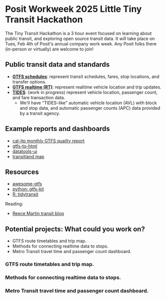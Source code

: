 # Posit Workweek 2025 Little Tiny Transit Hackathon

The Tiny Transit Hackathon is a 3 hour event focused on learning about public transit,
and exploring open source transit data. It will take place on Tues, Feb 4th of Posit's
annual company work week. Any Posit folks there (in-person or virtually) are welcome to join!

## Public transit data and standards

* [**GTFS schedules**](https://gtfs.org/documentation/schedule/reference/): represent transit schedules, fares, stop locations, and transfer options.
* [**GTFS realtime (RT)**](https://gtfs.org/documentation/realtime/reference/): represent realtime vehicle location and trip updates.
* [**TIDES**](https://github.com/TIDES-transit/TIDES): (work in progress) represent vehicle location, passenger count, and fare transaction data.
  - We'll have "TIDES-like" automatic vehicle location (AVL) with block and stop data, and automatic passenger counts (APC) data provided by a transit agency.

## Example reports and dashboards

* [cal-itp monthly GTFS quailty report](https://reports.calitp.org/gtfs_schedule/2024/01/208/)
* [gtfs-to-html](https://github.com/BlinkTagInc/gtfs-to-html)
* [datatools-ui](https://github.com/ibi-group/datatools-ui)
* [transitland map](https://www.transit.land/map)

## Resources

* [awesome-gtfs](https://github.com/andredarcie/awesome-gtfs)
* [python: gtfs-kit](https://github.com/mrcagney/gtfs_kit)
* [R: tidytransit](https://github.com/r-transit/tidytransit)

Reading:

* [Reece Martin transit blog](https://reecemartin.ca/table-of-contents/)


## Potential projects: What could you work on?

* GTFS route timetables and trip map.
* Methods for connecting realtime data to stops.
* Metro Transit travel time and passenger count dashboard.

### GTFS route timetables and trip map.

### Methods for connecting realtime data to stops.

### Metro Transit travel time and passenger count dashboard.
